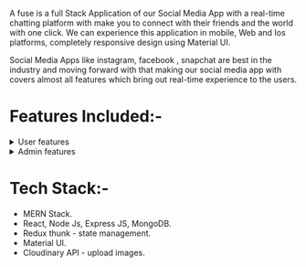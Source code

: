 

A  fuse is a full Stack Application of our Social Media App with a real-time chatting platform with make you to connect with their friends and the world with one click. We can experience this application in mobile, Web and Ios platforms, completely responsive design using Material UI. 

Social Media Apps like instagram, facebook , snapchat are best in the industry and moving forward with that making our social media app with covers almost all features which bring out real-time experience to the users.

# Features Included:-
<details>

<summary>User features </summary>

 - register and login users. 
 - post images can be uploaded using camera or file system.
 - pagination on every pages.
 - Dark mode.
 - copy link of post.
 - report post for spam.
 - search other users by username.
 - user suggestions menu. 
 - save any post to collection.
 - saved posts page.
 - delete posts and comments.
 - admin panel is included.
 - Explore page to view other posts by random users.
 - notifications page.
 - profile page.
 - edit profile page user data.
 - password is stored in database in encrypted format with salt.
 - create and edit posts.
 - like ,comment, share and edit posts.
 - posts include text(caption) and image(s).
 - comment on posts.
 - reply comments.
 - like commets.
 - clear notification option.
 - profile page shows user details and posts with following and followers menu.
</details>

<details>

<summary>Admin features </summary>

 - admin panel shows total number of post ,users,reported posts etc.
 - admin can create or assign other admin accounts.
 - admin can see posts reported by more than specified number of users.
 - admin can delete those reported posts.
</details>

# Tech Stack:-

- MERN Stack.
- React, Node Js, Express JS, MongoDB.
- Redux thunk - state management.
- Material UI.
- Cloudinary API - upload images.


